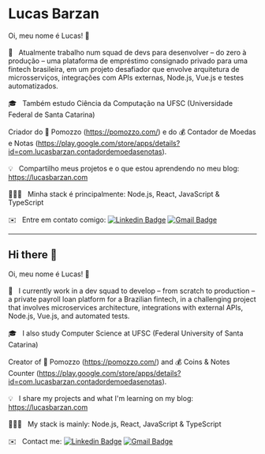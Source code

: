 <!-- <img width="auto" src="https://github.com/tgmarinho/tgmarinho/blob/master/banner.png"> -->
# Lucas Barzan

Oi, meu nome é Lucas! 👋
 <br/><br/> 💼 &nbsp; Atualmente trabalho num squad de devs para desenvolver – do zero à produção – uma plataforma de empréstimo consignado privado para uma fintech brasileira, em um projeto desafiador que envolve arquitetura de microsserviços, integrações com APIs externas, Node.js, Vue.js e testes automatizados.
 <br/><br/> 🎓 &nbsp; Também estudo Ciência da Computação na UFSC (Universidade Federal de Santa Catarina)
 <br/><br/> Criador do 🍅 Pomozzo (https://pomozzo.com/) e do 💰 Contador de Moedas e Notas (https://play.google.com/store/apps/details?id=com.lucasbarzan.contadordemoedasenotas).
<br/><br/> 💡 &nbsp; Compartilho meus projetos e o que estou aprendendo no meu blog: https://lucasbarzan.com
 <br/><br/> 👨🏻‍💻 &nbsp; Minha stack é principalmente: Node.js, React, JavaScript & TypeScript
 <br/><br/> ✉️ &nbsp; Entre em contato comigo: [![Linkedin Badge](https://img.shields.io/badge/-LucasBarzan-blue?style=flat-square&logo=Linkedin&logoColor=white&link=https://www.linkedin.com/in/lucasbarzan/)](https://www.linkedin.com/in/lucasbarzan/) 
 [![Gmail Badge](https://img.shields.io/badge/-lucasbarzand@gmail.com-c14438?style=flat-square&logo=Gmail&logoColor=white&link=mailto:lucasbarzand@gmail.com)](mailto:lucasbarzand@gmail.com)
 
---

## Hi there 👋

Oi, meu nome é Lucas! 👋
 <br/><br/> 💼 &nbsp; I currently work in a dev squad to develop – from scratch to production – a private payroll loan platform for a Brazilian fintech, in a challenging project that involves microservices architecture, integrations with external APIs, Node.js, Vue.js, and automated tests.
 <br/><br/> 🎓 &nbsp; I also study Computer Science at UFSC (Federal University of Santa Catarina)
 <br/><br/> Creator of 🍅 Pomozzo (https://pomozzo.com/) and 💰 Coins & Notes Counter (https://play.google.com/store/apps/details?id=com.lucasbarzan.contadordemoedasenotas).
<br/><br/> 💡 &nbsp; I share my projects and what I'm learning on my blog: https://lucasbarzan.com
 <br/><br/> 👨🏻‍💻 &nbsp; My stack is mainly: Node.js, React, JavaScript & TypeScript
 <br/><br/> ✉️ &nbsp; Contact me: [![Linkedin Badge](https://img.shields.io/badge/-LucasBarzan-blue?style=flat-square&logo=Linkedin&logoColor=white&link=https://www.linkedin.com/in/lucasbarzan/)](https://www.linkedin.com/in/lucasbarzan/) 
 [![Gmail Badge](https://img.shields.io/badge/-lucasbarzand@gmail.com-c14438?style=flat-square&logo=Gmail&logoColor=white&link=mailto:lucasbarzand@gmail.com)](mailto:lucasbarzand@gmail.com)
